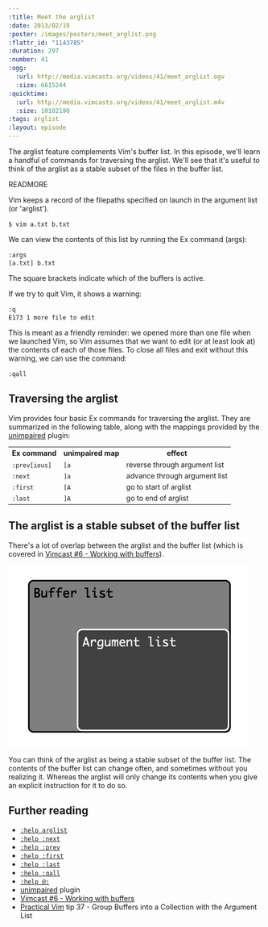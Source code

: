 ```yaml
--- 
:title: Meet the arglist
:date: 2013/02/19
:poster: /images/posters/meet_arglist.png
:flattr_id: "1143785"
:duration: 297
:number: 41
:ogg: 
  :url: http://media.vimcasts.org/videos/41/meet_arglist.ogv
  :size: 6615244
:quicktime: 
  :url: http://media.vimcasts.org/videos/41/meet_arglist.m4v
  :size: 10102190
:tags: arglist
:layout: episode
---
```


The arglist feature complements Vim's buffer list. In this episode, we'll learn a handful of commands for traversing the arglist. We'll see that it's useful to think of the arglist as a stable subset of the files in the buffer list.

READMORE


Vim keeps a record of the filepaths specified on launch in the argument list (or 'arglist').

    $ vim a.txt b.txt

We can view the contents of this list by running the Ex command (args):

    :args
    [a.txt] b.txt

The square brackets indicate which of the buffers is active.

If we try to quit Vim, it shows a warning:

    :q
    E173 1 more file to edit

This is meant as a friendly reminder: we opened more than one file when we launched Vim, so Vim assumes that we want to edit (or at least look at) the contents of each of those files. To close all files and exit without this warning, we can use the command:

    :qall

## Traversing the arglist

Vim provides four basic Ex commands for traversing the arglist. They are summarized in the following table, along with the mappings provided by the [unimpaired] plugin:

<table>
   <tr>
       <th>Ex command</th>
       <th>unimpaired map</th>
       <th>effect</th>
   </tr>
   <tr>
       <td><code>:prev[ious]</code></td>
       <td><code>[a</code></td>
       <td>reverse through argument list</td>
   </tr>
   <tr>
       <td><code>:next</code></td>
       <td><code>]a</code></td>
       <td>advance through argument list</td>
   </tr>
   <tr>
       <td><code>:first</code></td>
       <td><code>[A</code></td>
       <td>go to start of arglist</td>
   </tr>
   <tr>
       <td><code>:last</code></td>
       <td><code>]A</code></td>
       <td>go to end of arglist</td>
   </tr>
</table>

## The arglist is a stable subset of the buffer list

There's a lot of overlap between the arglist and the buffer list (which is covered in [Vimcast #6 - Working with buffers][6]). 

![The arglist is a stable subset of the buffer list](/images/blog/bufset-argsubset.png)

You can think of the arglist as being a stable subset of the buffer list. The contents of the buffer list can change often, and sometimes without you realizing it. Whereas the arglist will only change its contents when you give an explicit instruction for it to do so.

## Further reading

* [`:help arglist`][arglist]
* [`:help :next`][next]
* [`:help :prev`][prev]
* [`:help :first`][first]
* [`:help :last`][last]
* [`:help :qall`][qall]
* [`:help @:`][repeat]
* [unimpaired] plugin
* [Vimcast #6 - Working with buffers][6]
* [Practical Vim][] tip 37 - Group Buffers into a Collection with the Argument List

[arglist]: http://vimdoc.sourceforge.net/htmldoc/editing.html#arglist
[next]: http://vimdoc.sourceforge.net/htmldoc/editing.html#:next
[prev]: http://vimdoc.sourceforge.net/htmldoc/editing.html#:prev
[first]: http://vimdoc.sourceforge.net/htmldoc/editing.html#:first
[last]: http://vimdoc.sourceforge.net/htmldoc/editing.html#:last
[qall]: http://vimdoc.sourceforge.net/htmldoc/editing.html#:qall
[repeat]: http://vimdoc.sourceforge.net/htmldoc/repeat.html#@:
[unimpaired]: https://github.com/tpope/vim-unimpaired
[6]: /e/6
[Practical Vim]: http://pragprog.com/book/dnvim/practical-vim
